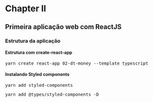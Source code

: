 # Chapter II

## Primeira aplicação web com ReactJS

### Estrutura da aplicação

#### Estrutura com create-react-app
<pre>yarn create react-app 02-dt-money --template typescript</pre>

#### Instalando Styled components
<pre>yarn add styled-components</pre>
<pre>yarn add @types/styled-components -D</pre>
